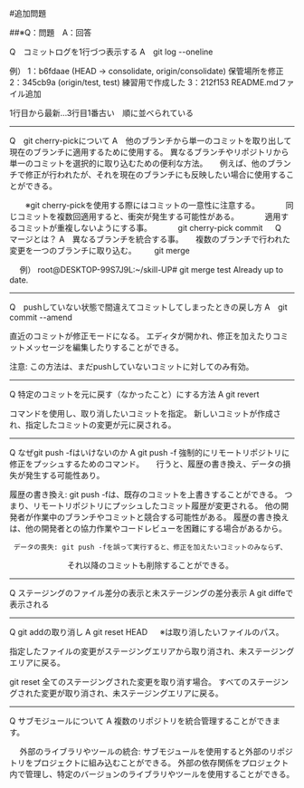 #追加問題

##※Q：問題　A：回答


Q　コミットログを1行づつ表示する
A　git log --oneline

例）
1：b6fdaae (HEAD -> consolidate, origin/consolidate) 保管場所を修正
2：345cb9a (origin/test, test) 練習用で作成した
3：212f153 README.mdファイル追加

1行目から最新…3行目1番古い　順に並べられている

---
Q　git cherry-pickについて
A　他のブランチから単一のコミットを取り出して現在のブランチに適用するために使用する。
   異なるブランチやリポジトリから単一のコミットを選択的に取り込むための便利な方法。
　 例えば、他のブランチで修正が行われたが、それを現在のブランチにも反映したい場合に使用することができる。

　　※git cherry-pickを使用する際にはコミットの一意性に注意する。
　　　同じコミットを複数回適用すると、衝突が発生する可能性がある。
　　　適用するコミットが重複しないようにする事。
　　　git cherry-pick commit
　
Q　マージとは？
A　異なるブランチを統合する事。
　 複数のブランチで行われた変更を一つのブランチに取り込む。
　　git merge <branch>

　 例）
   root@DESKTOP-99S7J9L:~/skill-UP# git merge test
   Already up to date.

---
Q　pushしていない状態で間違えてコミットしてしまったときの戻し方
A　git commit --amend

   直近のコミットが修正モードになる。
   エディタが開かれ、修正を加えたりコミットメッセージを編集したりすることができる。

   注意: この方法は、まだpushしていないコミットに対してのみ有効。

---
Q  特定のコミットを元に戻す（なかったこと）にする方法
A  git revert <commit>

   コマンドを使用し、取り消したいコミットを指定。
   新しいコミットが作成され、指定したコミットの変更が元に戻される。

---
Q  なぜgit push -fはいけないのか
A  git push -f 
   強制的にリモートリポジトリに修正をプッシュするためのコマンド。
　 行うと、履歴の書き換え、データの損失が発生する可能性あり。
   
   履歴の書き換え: git push -fは、既存のコミットを上書きすることができる。
                  つまり、リモートリポジトリにプッシュしたコミット履歴が変更される。
                  他の開発者が作業中のブランチやコミットと競合する可能性がある。
                  履歴の書き換えは、他の開発者との協力作業やコードレビューを困難にする場合があるから。

     データの喪失: git push -fを誤って実行すると、修正を加えたいコミットのみならず、
   　  　　　　　　それ以降のコミットも削除することができる。

---
Q  ステージングのファイル差分の表示と未ステージングの差分表示
A   git diffeで表示される

---
Q  git addの取り消し
A  git reset HEAD <file>
　 ※<file>は取り消したいファイルのパス。
   
   指定したファイルの変更がステージングエリアから取り消され、未ステージングエリアに戻る。
   
   git reset
   全てのステージングされた変更を取り消す場合。
   すべてのステージングされた変更が取り消され、未ステージングエリアに戻る。

---
Q  サブモジュールについて
A  複数のリポジトリを統合管理することができます。

　 外部のライブラリやツールの統合: サブモジュールを使用すると外部のリポジトリをプロジェクトに組み込むことができる。
                                  外部の依存関係をプロジェクト内で管理し、特定のバージョンのライブラリやツールを使用することができる。

